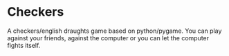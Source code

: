 # Checkers
A checkers/english draughts game based on python/pygame. You can play against your friends, against the computer or you can let the computer fights itself.
